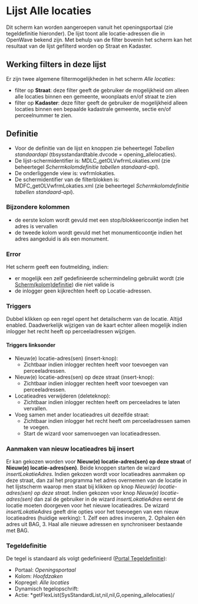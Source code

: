 # Lijst Alle locaties

Dit scherm kan worden aangeroepen vanuit het openingsportaal (zie tegeldefinitie hieronder). De lijst toont alle locatie-adressen die in OpenWave bekend zijn. Met behulp van de filter bovenin het scherm kan het resultaat van de lijst gefilterd worden op Straat en Kadaster.

## Werking filters in deze lijst

Er zijn twee algemene filtermogelijkheden in het scherm _Alle locaties_:

- filter op **Straat**: deze filter geeft de gebruiker de mogelijkheid om alleen alle locaties binnen een gemeente, woonplaats en/of straat te zien
- filter op **Kadaster**: deze filter geeft de gebruiker de mogelijkheid alleen locaties binnen een bepaalde kadastrale gemeente, sectie en/of perceelnummer te zien.

## Definitie

- Voor de definitie van de lijst en knoppen zie beheertegel _Tabellen standaardapi_ (tbsysstandardtable.dvcode = opening_allelocaties).
- De lijst-schermidentifier is: MDLC_getOLVwfrmLokaties.xml (zie beheertegel _Schermkolomdefinitie tabellen standaard-api_).
- De onderliggende view is: vwfrmlokaties.
- De schermidentifier van de filterblokken is: MDFC_getOLVwfrmLokaties.xml (zie beheertegel _Schermkolomdefinitie tabellen standaard-api_).

### Bijzondere kolommen

- de eerste kolom wordt gevuld met een stop/blokkeericoontje indien het adres is vervallen
- de tweede kolom wordt gevuld met het monumenticoontje indien het adres aangeduid is als een monument.

### Error

Het scherm geeft een foutmelding, indien:

- er mogelijk een zelf gedefinieerde schermindeling gebruikt wordt (zie [Scherm(kolom)definitie](/instellen_inrichten/schermdefinitie/README.md)) die niet valide is
- de inlogger geen kijkrechten heeft op Locatie-adressen.

### Triggers

Dubbel klikken op een regel opent het detailscherm van de locatie. Altijd enabled. Daadwerkelijk wijzigen van de kaart echter alleen mogelijk indien inlogger het recht heeft op perceeladressen wijzigen.

#### Triggers linksonder

- Nieuw(e) locatie-adres(sen) (insert-knop):
  - Zichtbaar indien inlogger rechten heeft voor toevoegen van perceeladressen.
- Nieuw(e) locatie-adres(sen) op deze straat (insert-knop):
  - Zichtbaar indien inlogger rechten heeft voor toevoegen van perceeladressen.
- Locatieadres verwijderen (deleteknop):
  - Zichtbaar indien inlogger rechten heeft om perceeladres te laten vervallen.
- Voeg samen met ander locatieadres uit dezelfde straat:
  - Zichtbaar indien inlogger het recht heeft om perceeladressen samen te voegen.
  - Start de wizard voor samenvoegen van locatieadressen.

### Aanmaken van nieuw locatieadres bij insert

Er kan gekozen worden voor **Nieuw(e) locatie-adres(sen) op deze straat** of **Nieuw(e) locatie-adres(sen)**. Beide knoppen starten de wizard _insertLokatieAdres_. Indien gekozen wordt voor locatieadres aanmaken op deze straat, dan zal het programma het adres overnemen van de locatie in het lijstscherm waarop men staat bij klikken op knop _Nieuw(e) locatie-adres(sen) op deze straat_. Indien gekozen voor knop _Nieuw(e) locatie-adres(sen)_ dan zal de gebruiker in de wizard _insertLokatieAdres_ eerst de locatie moeten doorgeven voor het nieuwe locatieadres. De wizard _insertLokatieAdres_ geeft drie opties voor het toevoegen van een nieuw locatieadres (huidige werking): 1. Zelf een adres invoeren, 2. Ophalen één adres uit BAG, 3. Haal alle nieuwe adressen en synchroniseer bestaande met BAG.

### Tegeldefinitie

De tegel is standaard als volgt gedefinieerd ([Portal Tegeldefinitie](/instellen_inrichten/portaldefinitie/portal_tegel.md)):

- Portaal: _Openingsportaal_
- Kolom: _Hoofdzaken_
- Kopregel: _Alle locaties_
- Dynamisch tegelopschrift:
- Actie: \*getFlexList(SysStandardList,nil,nil,G,opening_allelocaties)/
